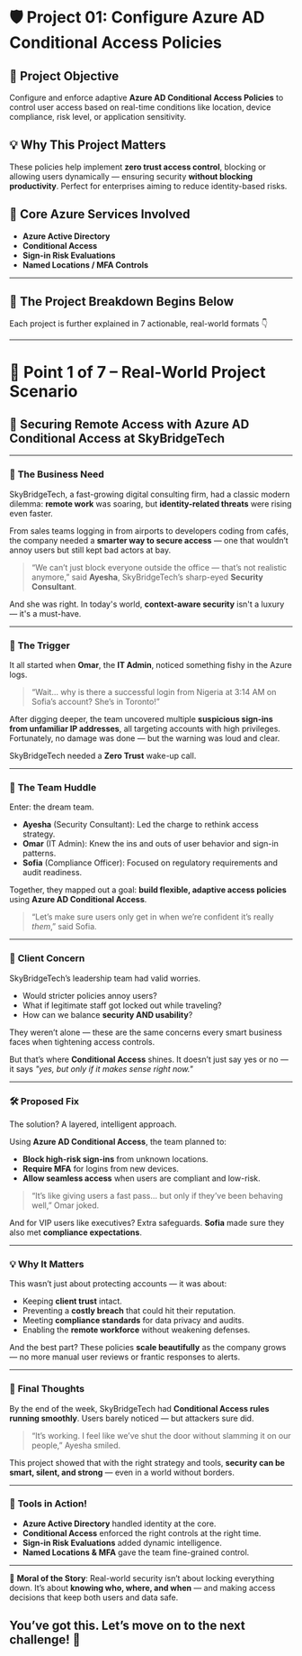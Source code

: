 # 🛡️ Project 01: Configure Azure AD Conditional Access Policies

## 📌 Project Objective  
Configure and enforce adaptive **Azure AD Conditional Access Policies** to control user access based on real-time conditions like location, device compliance, risk level, or application sensitivity.

## 💡 Why This Project Matters  
These policies help implement **zero trust access control**, blocking or allowing users dynamically — ensuring security **without blocking productivity**. Perfect for enterprises aiming to reduce identity-based risks.

## 🧰 Core Azure Services Involved
- **Azure Active Directory**
- **Conditional Access**
- **Sign-in Risk Evaluations**
- **Named Locations / MFA Controls**
---

## 🔁 The Project Breakdown Begins Below  
Each project is further explained in 7 actionable, real-world formats 👇

---
# 🔹 Point 1 of 7 – Real-World Project Scenario

## 🎯 Securing Remote Access with Azure AD Conditional Access at SkyBridgeTech

---

### 💼 **The Business Need**

SkyBridgeTech, a fast-growing digital consulting firm, had a classic modern dilemma: **remote work** was soaring, but **identity-related threats** were rising even faster.

From sales teams logging in from airports to developers coding from cafés, the company needed a **smarter way to secure access** — one that wouldn’t annoy users but still kept bad actors at bay.

> “We can’t just block everyone outside the office — that’s not realistic anymore,” said **Ayesha**, SkyBridgeTech’s sharp-eyed **Security Consultant**.

And she was right. In today's world, **context-aware security** isn't a luxury — it's a must-have.

---

### 🚨 **The Trigger**

It all started when **Omar**, the **IT Admin**, noticed something fishy in the Azure logs.

> “Wait… why is there a successful login from Nigeria at 3:14 AM on Sofia’s account? She’s in Toronto!”

After digging deeper, the team uncovered multiple **suspicious sign-ins from unfamiliar IP addresses**, all targeting accounts with high privileges. Fortunately, no damage was done — but the warning was loud and clear.

SkyBridgeTech needed a **Zero Trust** wake-up call.

---

### 🤝 **The Team Huddle**

Enter: the dream team.

* **Ayesha** (Security Consultant): Led the charge to rethink access strategy.
* **Omar** (IT Admin): Knew the ins and outs of user behavior and sign-in patterns.
* **Sofia** (Compliance Officer): Focused on regulatory requirements and audit readiness.

Together, they mapped out a goal: **build flexible, adaptive access policies** using **Azure AD Conditional Access**.

> “Let’s make sure users only get in when we’re confident it’s really *them*,” said Sofia.

---

### 🤔 **Client Concern**

SkyBridgeTech’s leadership team had valid worries.

* Would stricter policies annoy users?
* What if legitimate staff got locked out while traveling?
* How can we balance **security AND usability**?

They weren’t alone — these are the same concerns every smart business faces when tightening access controls.

But that’s where **Conditional Access** shines. It doesn’t just say yes or no — it says *"yes, but only if it makes sense right now."*

---

### 🛠️ **Proposed Fix**

The solution? A layered, intelligent approach.

Using **Azure AD Conditional Access**, the team planned to:

* **Block high-risk sign-ins** from unknown locations.
* **Require MFA** for logins from new devices.
* **Allow seamless access** when users are compliant and low-risk.

> “It’s like giving users a fast pass… but only if they’ve been behaving well,” Omar joked.

And for VIP users like executives? Extra safeguards. **Sofia** made sure they also met **compliance expectations**.

---

### 💡 **Why It Matters**

This wasn’t just about protecting accounts — it was about:

* Keeping **client trust** intact.
* Preventing a **costly breach** that could hit their reputation.
* Meeting **compliance standards** for data privacy and audits.
* Enabling the **remote workforce** without weakening defenses.

And the best part? These policies **scale beautifully** as the company grows — no more manual user reviews or frantic responses to alerts.

---

### 🧪 **Final Thoughts**

By the end of the week, SkyBridgeTech had **Conditional Access rules running smoothly**. Users barely noticed — but attackers sure did.

> “It’s working. I feel like we’ve shut the door without slamming it on our people,” Ayesha smiled.

This project showed that with the right strategy and tools, **security can be smart, silent, and strong** — even in a world without borders.

---

### 🔵 **Tools in Action!**

* **Azure Active Directory** handled identity at the core.
* **Conditional Access** enforced the right controls at the right time.
* **Sign-in Risk Evaluations** added dynamic intelligence.
* **Named Locations & MFA** gave the team fine-grained control.

---

🌟 **Moral of the Story**: Real-world security isn’t about locking everything down. It’s about **knowing who, where, and when** — and making access decisions that keep both users and data safe.

**You’ve got this. Let’s move on to the next challenge! 🔐**
---

